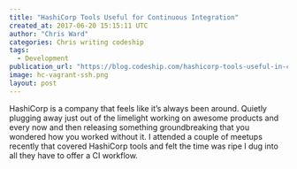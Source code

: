 ```yaml
---
title: "HashiCorp Tools Useful for Continuous Integration"
created_at: 2017-06-20 15:15:11 UTC
author: "Chris Ward"
categories: Chris writing codeship
tags: 
  - Development
publication_url: "https://blog.codeship.com/hashicorp-tools-useful-in-ci/"
image: hc-vagrant-ssh.png
layout: post
---
```

HashiCorp is a company that feels like it’s always been around. Quietly plugging away just out of the limelight working on awesome products and every now and then releasing something groundbreaking that you wondered how you worked without it. I attended a couple of meetups recently that covered HashiCorp tools and felt the time was ripe I dug into all they have to offer a CI workflow.

